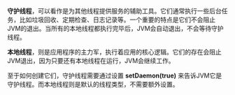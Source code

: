 **守护线程**，可以看作是为其他线程提供服务的辅助工具。它们通常执行一些后台任务，比如垃圾回收、定期检查、日志记录等。一个重要的特点是它们不会阻止JVM的退出。当所有的本地线程都执行完毕后，JVM会自动退出，不会等待守护线程。

**本地线程**，则是应用程序的主力军，执行着应用的核心逻辑。它们的存在会阻止JVM退出，因为只要还有本地线程在运行，JVM会继续工作。

至于如何创建它们，守护线程需要通过设置 **setDaemon(true)** 来告诉JVM它是守护线程。而本地线程则是默认的线程类型，不需要额外设置。

